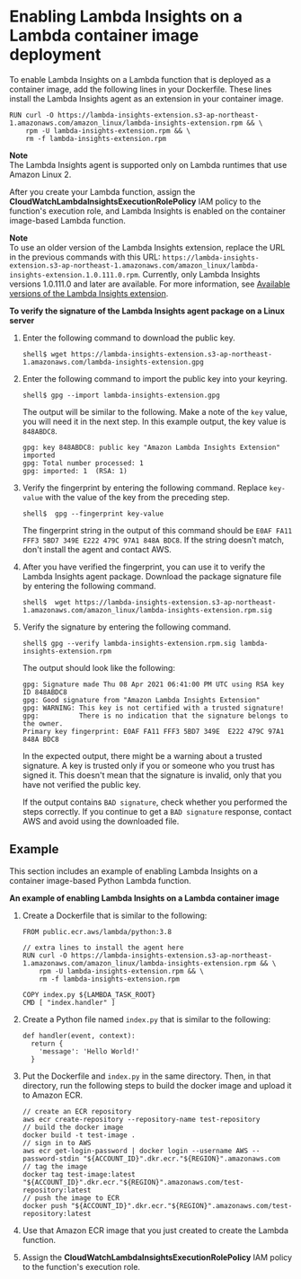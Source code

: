 # Enabling Lambda Insights on a Lambda container image deployment<a name="Lambda-Insights-Getting-Started-docker"></a>

To enable Lambda Insights on a Lambda function that is deployed as a container image, add the following lines in your Dockerfile\. These lines install the Lambda Insights agent as an extension in your container image\.

```
RUN curl -O https://lambda-insights-extension.s3-ap-northeast-1.amazonaws.com/amazon_linux/lambda-insights-extension.rpm && \
    rpm -U lambda-insights-extension.rpm && \
    rm -f lambda-insights-extension.rpm
```

**Note**  
The Lambda Insights agent is supported only on Lambda runtimes that use Amazon Linux 2\.

After you create your Lambda function, assign the **CloudWatchLambdaInsightsExecutionRolePolicy** IAM policy to the function's execution role, and Lambda Insights is enabled on the container image\-based Lambda function\.

**Note**  
To use an older version of the Lambda Insights extension, replace the URL in the previous commands with this URL: `https://lambda-insights-extension.s3-ap-northeast-1.amazonaws.com/amazon_linux/lambda-insights-extension.1.0.111.0.rpm`\. Currently, only Lambda Insights versions 1\.0\.111\.0 and later are available\. For more information, see [Available versions of the Lambda Insights extension](Lambda-Insights-extension-versions.md)\.

**To verify the signature of the Lambda Insights agent package on a Linux server**

1. Enter the following command to download the public key\.

   ```
   shell$ wget https://lambda-insights-extension.s3-ap-northeast-1.amazonaws.com/lambda-insights-extension.gpg
   ```

1. Enter the following command to import the public key into your keyring\.

   ```
   shell$ gpg --import lambda-insights-extension.gpg
   ```

   The output will be similar to the following\. Make a note of the `key` value, you will need it in the next step\. In this example output, the key value is `848ABDC8`\.

   ```
   gpg: key 848ABDC8: public key "Amazon Lambda Insights Extension" imported
   gpg: Total number processed: 1
   gpg: imported: 1  (RSA: 1)
   ```

1. Verify the fingerprint by entering the following command\. Replace `key-value` with the value of the key from the preceding step\.

   ```
   shell$  gpg --fingerprint key-value
   ```

   The fingerprint string in the output of this command should be `E0AF FA11 FFF3 5BD7 349E E222 479C 97A1 848A BDC8`\. If the string doesn't match, don't install the agent and contact AWS\.

1. After you have verified the fingerprint, you can use it to verify the Lambda Insights agent package\. Download the package signature file by entering the following command\.

   ```
   shell$  wget https://lambda-insights-extension.s3-ap-northeast-1.amazonaws.com/amazon_linux/lambda-insights-extension.rpm.sig
   ```

1. Verify the signature by entering the following command\.

   ```
   shell$ gpg --verify lambda-insights-extension.rpm.sig lambda-insights-extension.rpm
   ```

   The output should look like the following:

   ```
   gpg: Signature made Thu 08 Apr 2021 06:41:00 PM UTC using RSA key ID 848ABDC8
   gpg: Good signature from "Amazon Lambda Insights Extension"
   gpg: WARNING: This key is not certified with a trusted signature!
   gpg:          There is no indication that the signature belongs to the owner.
   Primary key fingerprint: E0AF FA11 FFF3 5BD7 349E  E222 479C 97A1 848A BDC8
   ```

   In the expected output, there might be a warning about a trusted signature\. A key is trusted only if you or someone who you trust has signed it\. This doesn't mean that the signature is invalid, only that you have not verified the public key\.

   If the output contains `BAD signature`, check whether you performed the steps correctly\. If you continue to get a `BAD signature` response, contact AWS and avoid using the downloaded file\.

## Example<a name="Lambda-Insights-Getting-Started-docker-example"></a>

This section includes an example of enabling Lambda Insights on a container image\-based Python Lambda function\.

**An example of enabling Lambda Insights on a Lambda container image**

1. Create a Dockerfile that is similar to the following:

   ```
   FROM public.ecr.aws/lambda/python:3.8
   
   // extra lines to install the agent here
   RUN curl -O https://lambda-insights-extension.s3-ap-northeast-1.amazonaws.com/amazon_linux/lambda-insights-extension.rpm && \
       rpm -U lambda-insights-extension.rpm && \
       rm -f lambda-insights-extension.rpm
     
   COPY index.py ${LAMBDA_TASK_ROOT}
   CMD [ "index.handler" ]
   ```

1. Create a Python file named `index.py` that is similar to the following:

   ```
   def handler(event, context):
     return {
       'message': 'Hello World!'
     }
   ```

1. Put the Dockerfile and `index.py` in the same directory\. Then, in that directory, run the following steps to build the docker image and upload it to Amazon ECR\.

   ```
   // create an ECR repository
   aws ecr create-repository --repository-name test-repository
   // build the docker image
   docker build -t test-image .
   // sign in to AWS
   aws ecr get-login-password | docker login --username AWS --password-stdin "${ACCOUNT_ID}".dkr.ecr."${REGION}".amazonaws.com
   // tag the image
   docker tag test-image:latest "${ACCOUNT_ID}".dkr.ecr."${REGION}".amazonaws.com/test-repository:latest
   // push the image to ECR
   docker push "${ACCOUNT_ID}".dkr.ecr."${REGION}".amazonaws.com/test-repository:latest
   ```

1. Use that Amazon ECR image that you just created to create the Lambda function\.

1.  Assign the **CloudWatchLambdaInsightsExecutionRolePolicy** IAM policy to the function's execution role\.
